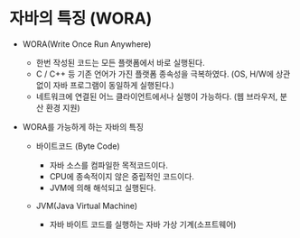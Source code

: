 # 자바의 특징 (WORA)
- WORA(Write Once Run Anywhere)
    - 한번 작성된 코드는 모든 플랫폼에서 바로 실행된다. 
    - C / C++ 등 기존 언어가 가진 플랫폼 종속성을 극복하였다. (OS, H/W에 상관없이 자바 프로그램이 동일하게 실행된다.)
    - 네트워크에 연결된 어느 클라이언트에서나 실행이 가능하다. (웹 브라우저, 분산 환경 지원)

- WORA를 가능하게 하는 자바의 특징
    - 바이트코드 (Byte Code)
        - 자바 소스를 컴파일한 목적코드이다.
        - CPU에 종속적이지 않은 중립적인 코드이다.
        - JVM에 의해 해석되고 실행된다.

    - JVM(Java Virtual Machine)
        - 자바 바이트 코드를 실행하는 자바 가상 기계(소프트웨어)